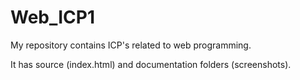 # Web_ICP1

My repository contains ICP's related to web programming.

It has source (index.html) and documentation folders (screenshots).